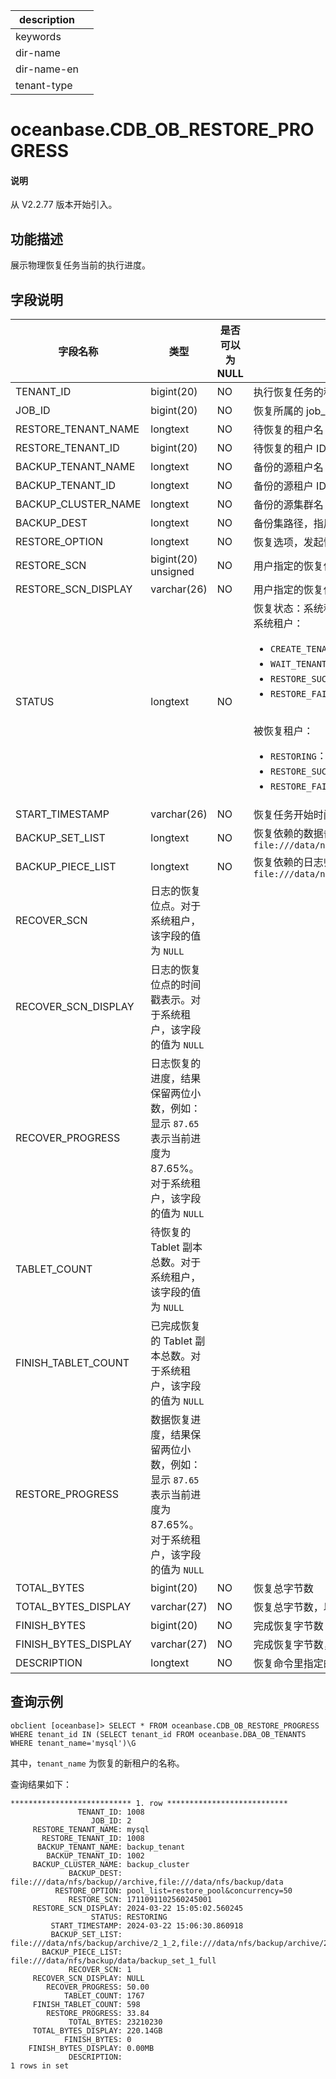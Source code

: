 |description||
|---|---|
|keywords||
|dir-name||
|dir-name-en||
|tenant-type||

# oceanbase.CDB_OB_RESTORE_PROGRESS

<main id="notice" type='explain'>
  <h4>说明</h4>
  <p>从 V2.2.77 版本开始引入。</p>
</main>


## 功能描述

展示物理恢复任务当前的执行进度。

## 字段说明

|           字段名称            |      类型       | 是否可以为 NULL |         描述         |
|---------------------------|---------------|------------|----------------|
| TENANT_ID                        | bigint(20)          |  NO   |执行恢复任务的租户 ID  |
| JOB_ID                           | bigint(20)          |  NO   |恢复所属的 job_id，对应一次恢复任务  |
| RESTORE_TENANT_NAME              | longtext            |  NO   |待恢复的租户名  |
| RESTORE_TENANT_ID                | bigint(20)          |  NO   |待恢复的租户 ID  |
| BACKUP_TENANT_NAME               | longtext            |  NO   |备份的源租户名  |
| BACKUP_TENANT_ID                 | longtext            |  NO   |备份的源租户 ID  |
| BACKUP_CLUSTER_NAME              | longtext            |  NO   |备份的源集群名  |
| BACKUP_DEST                      | longtext            |  NO   |备份集路径，指用户输入的数据备份路径与日志归档路径    |
| RESTORE_OPTION                   | longtext            |  NO   |恢复选项，发起恢复时，用户指定的 `restore_option`  |
| RESTORE_SCN                      | bigint(20) unsigned |  NO   |用户指定的恢复位点  |
| RESTORE_SCN_DISPLAY              | varchar(26)         |  NO   |用户指定的恢复位点的时间戳表示  |
| STATUS                           | longtext            |  NO   |恢复状态：系统租户的恢复任务与被恢复租户的恢复任务状态不一致。<br>系统租户：<ul><li>`CREATE_TENANT`：创建租户，此阶段系统租户创建被恢复租户 </li> <li>`WAIT_TENANT_RESTORE_FINISH`：等待被恢复租户恢复结束 </li> <li>`RESTORE_SUCCESS`：恢复租户成功 </li> <li>`RESTORE_FAIL`：恢复租户失败 </li></ul> <br>被恢复租户：<ul><li>`RESTORING`：租户数据恢复中 </li> <li>`RESTORE_SUCCESS`：恢复成功 </li> <li>`RESTORE_FAIL`：恢复失败 </li></ul> |
| START_TIMESTAMP                  | varchar(26)         |  NO   |恢复任务开始时间戳  |
| BACKUP_SET_LIST                  | longtext            |  NO   |恢复依赖的数据备份集路径列表，备份集间以 `,` 分隔，例如：`file:///data/nfs/backup/data/backup_set_1_full,file:///data/nfs/backup/data/backup_set_2_inc`  |
| BACKUP_PIECE_LIST                | longtext            |  NO   |恢复依赖的日志归档分片路径列表，分片间以 `,` 分隔，例如：`file:///data/nfs/backup/archive/2_1_2,file:///data/nfs/backup/archive/2_1_3`   |
| RECOVER_SCN                      | 日志的恢复位点。对于系统租户，该字段的值为 `NULL` |
| RECOVER_SCN_DISPLAY              | 日志的恢复位点的时间戳表示。对于系统租户，该字段的值为 `NULL` |
| RECOVER_PROGRESS                 | 日志恢复的进度，结果保留两位小数，例如：显示 `87.65` 表示当前进度为 87.65%。对于系统租户，该字段的值为 `NULL` |
| TABLET_COUNT                     | 待恢复的 Tablet 副本总数。对于系统租户，该字段的值为 `NULL` |
| FINISH_TABLET_COUNT              | 已完成恢复的 Tablet 副本总数。对于系统租户，该字段的值为 `NULL`  |
| RESTORE_PROGRESS                 | 数据恢复进度，结果保留两位小数，例如：显示 `87.65` 表示当前进度为 87.65%。对于系统租户，该字段的值为 `NULL` |
| TOTAL_BYTES                      | bigint(20)          |  NO   |恢复总字节数  |
| TOTAL_BYTES_DISPLAY              | varchar(27)         |  NO   |恢复总字节数，以存储容量单位显示  |
| FINISH_BYTES                     | bigint(20)          |  NO   |完成恢复字节数  |
| FINISH_BYTES_DISPLAY             | varchar(27)         |  NO   |完成恢复字节数，以存储容量单位显示  |
| DESCRIPTION                      | longtext            |  NO   |恢复命令里指定的 `DESCRIPTION` 信息   |

## 查询示例

```shell
obclient [oceanbase]> SELECT * FROM oceanbase.CDB_OB_RESTORE_PROGRESS WHERE tenant_id IN (SELECT tenant_id FROM oceanbase.DBA_OB_TENANTS WHERE tenant_name='mysql')\G
```

其中，`tenant_name` 为恢复的新租户的名称。

查询结果如下：

```shell
*************************** 1. row ***************************
               TENANT_ID: 1008
                  JOB_ID: 2
     RESTORE_TENANT_NAME: mysql
       RESTORE_TENANT_ID: 1008
      BACKUP_TENANT_NAME: backup_tenant
        BACKUP_TENANT_ID: 1002
     BACKUP_CLUSTER_NAME: backup_cluster
             BACKUP_DEST: file:///data/nfs/backup//archive,file:///data/nfs/backup/data
          RESTORE_OPTION: pool_list=restore_pool&concurrency=50
             RESTORE_SCN: 1711091102560245001
     RESTORE_SCN_DISPLAY: 2024-03-22 15:05:02.560245
                  STATUS: RESTORING
         START_TIMESTAMP: 2024-03-22 15:06:30.860918
         BACKUP_SET_LIST: file:///data/nfs/backup/archive/2_1_2,file:///data/nfs/backup/archive/2_1_3
       BACKUP_PIECE_LIST: file:///data/nfs/backup/data/backup_set_1_full
             RECOVER_SCN: 1
     RECOVER_SCN_DISPLAY: NULL
        RECOVER_PROGRESS: 50.00
            TABLET_COUNT: 1767
     FINISH_TABLET_COUNT: 598
        RESTORE_PROGRESS: 33.84
             TOTAL_BYTES: 23210230
     TOTAL_BYTES_DISPLAY: 220.14GB
            FINISH_BYTES: 0
    FINISH_BYTES_DISPLAY: 0.00MB
             DESCRIPTION:
1 rows in set
```
